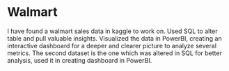 # Walmart
I have found a walmart sales data in kaggle to work on. Used SQL to alter table and pull valuable insights. Visualized the data in PowerBI, creating an interactive dashboard for a deeper and clearer picture to analyze several metrics.
The second dataset is the one which was altered in SQL for better analysis, used it in creating dashboard in PowerBI.
